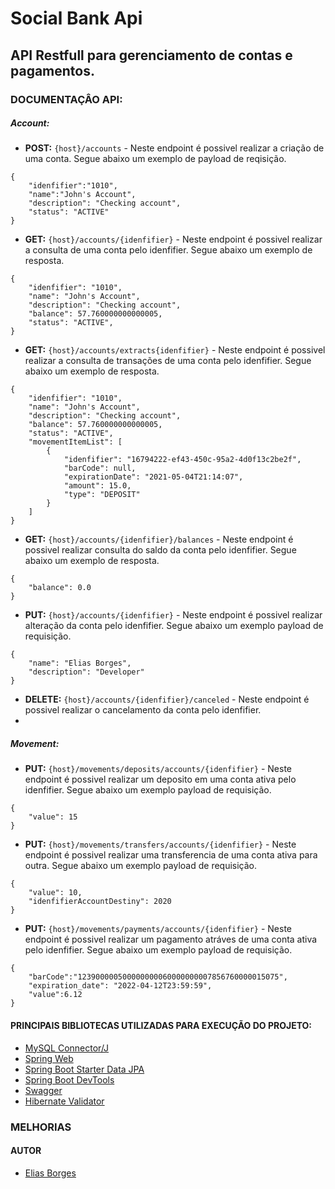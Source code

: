 # Social Bank Api
## API Restfull para gerenciamento de contas e pagamentos.

### DOCUMENTAÇÂO API:
##### Account:
- **POST:** `{host}/accounts` - Neste endpoint é possivel realizar a criação de uma conta. Segue abaixo um exemplo de payload de reqisição. 
```
{
    "idenfifier":"1010",
    "name":"John's Account",
    "description": "Checking account",
    "status": "ACTIVE"
}
```
- **GET:** `{host}/accounts/{idenfifier}` - Neste endpoint é possivel realizar a consulta de uma conta pelo idenfifier. Segue abaixo um exemplo de resposta.
```
{
    "idenfifier": "1010",
    "name": "John's Account",
    "description": "Checking account",
    "balance": 57.760000000000005,
    "status": "ACTIVE",
}
```
- **GET:** `{host}/accounts/extracts{idenfifier}` - Neste endpoint é possivel realizar a consulta de transações de uma conta pelo idenfifier. Segue abaixo um exemplo de resposta.
```
{
    "idenfifier": "1010",
    "name": "John's Account",
    "description": "Checking account",
    "balance": 57.760000000000005,
    "status": "ACTIVE",
    "movementItemList": [
        {
            "idenfifier": "16794222-ef43-450c-95a2-4d0f13c2be2f",
            "barCode": null,
            "expirationDate": "2021-05-04T21:14:07",
            "amount": 15.0,
            "type": "DEPOSIT"
        }
    ]
}
```

- **GET:** `{host}/accounts/{idenfifier}/balances` - Neste endpoint é possivel realizar consulta do saldo da conta pelo idenfifier. Segue abaixo um exemplo de resposta.
```
{
    "balance": 0.0
}
```

- **PUT:** `{host}/accounts/{idenfifier}` - Neste endpoint é possivel realizar alteração da conta pelo idenfifier. Segue abaixo um exemplo payload de requisição.
```
{
    "name": "Elias Borges", 
    "description": "Developer"
}
```
- **DELETE:** `{host}/accounts/{idenfifier}/canceled` - Neste endpoint é possivel realizar o cancelamento da conta pelo idenfifier.
- 
##### Movement:
- **PUT:** `{host}/movements/deposits/accounts/{idenfifier}` - Neste endpoint é possivel realizar um deposito em uma conta ativa pelo idenfifier. Segue abaixo um exemplo payload de requisição.
```
{
    "value": 15
}
```

- **PUT:** `{host}/movements/transfers/accounts/{idenfifier}` - Neste endpoint é possivel realizar uma transferencia de uma conta ativa para outra. Segue abaixo um exemplo payload de requisição.
```
{
    "value": 10,
    "idenfifierAccountDestiny": 2020
}
```

- **PUT:** `{host}/movements/payments/accounts/{idenfifier}` - Neste endpoint é possivel realizar um pagamento atráves de uma conta ativa pelo idenfifier. Segue abaixo um exemplo payload de requisição.
```
{
    "barCode":"123900000500000000060000000007856760000015075",
    "expiration_date": "2022-04-12T23:59:59",
    "value":6.12
}
```
#### PRINCIPAIS BIBLIOTECAS UTILIZADAS PARA EXECUÇÃO DO PROJETO:

* [MySQL Connector/J](https://mvnrepository.com/artifact/mysql/mysql-connector-java)
* [Spring Web](https://mvnrepository.com/artifact/org.springframework/spring-web)
* [Spring Boot Starter Data JPA](https://mvnrepository.com/artifact/org.springframework.boot/spring-boot-starter-data-jpa)
* [Spring Boot DevTools](https://mvnrepository.com/artifact/org.springframework.boot/spring-boot-devtools)
* [Swagger](https://swagger.io/)
* [Hibernate Validator](https://hibernate.org/validator/)

### MELHORIAS


#### AUTOR

- [Elias Borges](https://www.linkedin.com/in/eliasborges)
